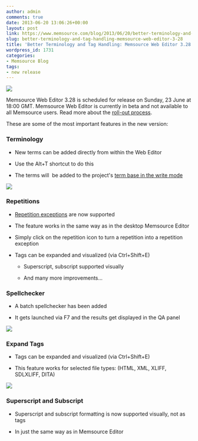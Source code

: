 ```yaml
---
author: admin
comments: true
date: 2013-06-20 13:06:26+00:00
layout: post
link: https://www.memsource.com/blog/2013/06/20/better-terminology-and-tag-handling-memsource-web-editor-3-28/
slug: better-terminology-and-tag-handling-memsource-web-editor-3-28
title: 'Better Terminology and Tag Handling: Memsource Web Editor 3.28'
wordpress_id: 1731
categories:
- Memsource Blog
tags:
- new release
---
```


[![](/wp-content/uploads/2012/08/MemSource-Cloud-–-medium.png)](http://www.memsource.com/)

Memsource Web Editor 3.28 is scheduled for release on Sunday, 23 June at 18:00 GMT. Memsource Web Editor is currently in beta and not available to all Memsource users. Read more about the [roll-out process](http://wiki.memsource.com/wiki/MemSource_Web_Editor_User_Manual#Roll-out_Process).<!-- more -->

These are some of the most important features in the new version:


### Terminology





	
  * New terms can be added directly from within the Web Editor

	
  * Use the Alt+T shortcut to do this

	
  * The terms will  be added to the project's [term base in the write mode](http://wiki.memsource.com/wiki/MemSource_Cloud_User_Manual#Term_Base_Read_and_Write_Mode)


[![](/wp-content/uploads/2013/06/add-term-twe-300x100.png)](/wp-content/uploads/2013/06/add-term-twe.png)


### Repetitions





	
  * [Repetition exceptions](http://wiki.memsource.com/wiki/MemSource_Web_Editor_User_Manual#Repetition_Exception) are now supported

	
  * The feature works in the same way as in the desktop Memsource Editor

	
  * Simply click on the repetition icon to turn a repetition into a repetition exception

	
  * Tags can be expanded and visualized (via Ctrl+Shift+E)

	
    * Superscript, subscript supported visually

	
    * And many more improvements...







### Spellchecker





	
  * A batch spellchecker has been added

	
  * It gets launched via F7 and the results get displayed in the QA panel


[![](/wp-content/uploads/2013/06/batch-spellchecker-300x58.png)](/wp-content/uploads/2013/06/batch-spellchecker.png)


### Expand Tags





	
  * Tags can be expanded and visualized (via Ctrl+Shift+E)

	
  * This feature works for selected file types: (HTML, XML, XLIFF, SDLXLIFF, DITA)


[![](/wp-content/uploads/2013/06/tags-expanded-in-TWE-300x284.png)](/wp-content/uploads/2013/06/tags-expanded-in-TWE.png)


### Superscript and Subscript





	
  * Superscript and subscript formatting is now supported visually, not as tags

	
  * In just the same way as in Memsource Editor



